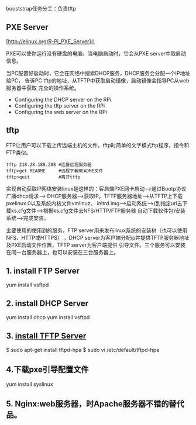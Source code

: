 
booststrap任务分工：负责tftp

## PXE Server
[http://elinux.org/R-Pi_PXE_Server]()

PXE可以使你运行没有硬盘的电脑，当电脑启动时，它会从PXE server中取启动信息。

当PC配置好启动时，它会在网络中搜索DHCP服务，DHCP服务会分配一个IP地址给PC，
告诉PC tftp的地址，从TFTP中获取启动镜像，启动镜像会指导PC从web服务器中获取
完全的操作系统。
 - Configuring the DHCP server on the RPi
 - Configuring the tftp server on the RPi
 - Configuring the web server on the RPi


## tftp
FTP让用户可以下载上传远端主机的文件。tftp时简单的文字模式ftp程序，指令和FTP类似。
```
tftp 218.28.188.288 #连接远程服务器 
tftp>get README     #远程下载README文件
tftp>quit           #离开tftp 
```

实现自动获取IP网络安装linux是这样的：客启端PXE网卡启动-->通过Bootp协议广播dhcp请求-->
DHCP服务器-->获取IP，TFTP服务器地址-->从TFTP上下载 pxelinux.0以及系统内核文件vmlinuz、
initrd.img-->启动系统-->(到指定url去下载ks.cfg文件-->根据ks.cfg文件去NFS/HTTP/FTP服务器
自动下载软件包)安装系统-->完成安装。

主要使用的使用到的服务，FTP server用来发布linux系统的安装树（也可以使用NFS、HTTP或HTTPS）
，DHCP server为客户端分配ip并提供TFTP服务器地址及PXE启动文件位置，TFTP server为客户端提供
引导文件。三个服务可以安装在同一台服务器上，也可以安装在三台服务器上。

## 1. install FTP Server
yum install vsftpd 

## 2. install DHCP Server
yum install dhcp
yum install vsftpd 
## 3. [install TFTP Server](http://vinobkaranath.blogspot.jp/2014/06/install-tftp-server-in-ubuntu-1404.html)
$ sudo apt-get install tftpd-hpa
$ sudo vi /etc/default/tftpd-hpa

## 4.下载pxe引导配置文件
yum install syslinux

## 5. Nginx:web服务器，时Apache服务器不错的替代品。



